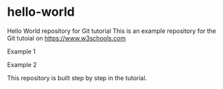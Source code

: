 # hello-world
Hello World repository for Git tutorial
This is an example repository for the Git tutoial on https://www.w3schools.com

Example 1

Example 2

This repository is built step by step in the tutorial.
